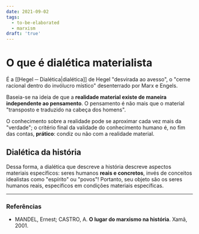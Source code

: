 ```yaml
---
date: 2021-09-02
tags:
  - to-be-elaborated
  - marxism
draft: 'true'
---
```

# O que é dialética materialista
É a [[Hegel ─ Dialética|dialética]] de Hegel "desvirada ao avesso", o "cerne racional dentro do invólucro místico" desenterrado por Marx e Engels. 

Baseia-se na ideia de que a **realidade material existe de maneira independente ao pensamento**. O pensamento é não mais que o material "transposto e traduzido na cabeça dos homens". 

O conhecimento sobre a realidade pode se aproximar cada vez mais da "verdade"; o critério final da validade do conhecimento humano é, no fim das contas, **prático**: condiz ou não com a realidade material. 

## Dialética da história
Dessa forma, a dialética que descreve a história descreve aspectos materiais específicos: seres humanos **reais e concretos**, invés de conceitos idealistas como "espírito" ou "povos"! Portanto, seu objeto são os seres humanos reais, específicos em condições materiais específicas. 


---
### Referências
- MANDEL, Ernest; CASTRO, A. **O lugar do marxismo na história**. Xamã, 2001.